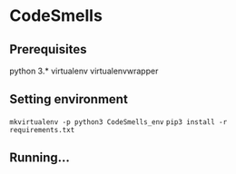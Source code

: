 # CodeSmells

## Prerequisites
python 3.*
virtualenv
virtualenvwrapper

## Setting environment
```mkvirtualenv -p python3 CodeSmells_env```
```pip3 install -r requirements.txt```

## Running...
```jupyter notebook

